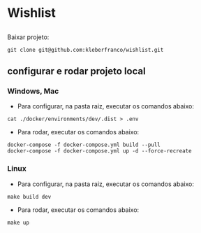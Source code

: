# Wishlist

## 
Baixar projeto: 
``` 
git clone git@github.com:kleberfranco/wishlist.git
```

## configurar e rodar projeto local

### Windows, Mac

+ Para configurar, na pasta raiz, executar os comandos abaixo:
``` 
cat ./docker/environments/dev/.dist > .env
```

+ Para rodar, executar os comandos abaixo:
``` 
docker-compose -f docker-compose.yml build --pull
docker-compose -f docker-compose.yml up -d --force-recreate
```


### Linux

+ Para configurar, na pasta raiz, executar os comandos abaixo:
``` 
make build dev
```

+ Para rodar, executar os comandos abaixo:
``` 
make up
```

